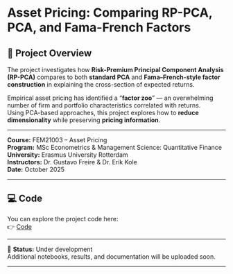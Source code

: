 # Asset Pricing: Comparing RP-PCA, PCA, and Fama-French Factors

## 📘 Project Overview

The project investigates how **Risk-Premium Principal Component Analysis (RP-PCA)** compares to both **standard PCA** and **Fama–French-style factor construction** in explaining the cross-section of expected returns.

Empirical asset pricing has identified a “**factor zoo**” — an overwhelming number of firm and portfolio characteristics correlated with returns.  
Using PCA-based approaches, this project explores how to **reduce dimensionality** while preserving **pricing information**.

---

**Course:** FEM21003 – Asset Pricing  
**Program:** MSc Econometrics & Management Science: Quantitative Finance  
**University:** Erasmus University Rotterdam  
**Instructors:** Dr. Gustavo Freire & Dr. Erik Kole  
**Date:** October 2025  

---

## 💻 Code

You can explore the project code here:  
👉 [Code](./code)  

---

🚧 **Status:** Under development  
Additional notebooks, results, and documentation will be uploaded soon.

---

